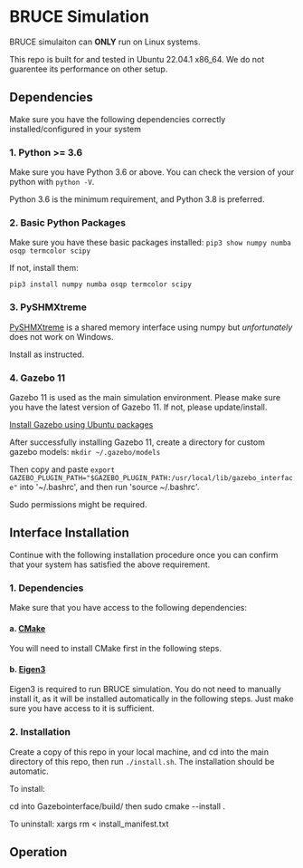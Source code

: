 # BRUCE Simulation

BRUCE simulaiton can __ONLY__ run on Linux systems.

This repo is built for and tested in Ubuntu 22.04.1 x86_64. We do not guarentee its performance on other setup.


## Dependencies

Make sure you have the following dependencies correctly installed/configured in your system

### 1. Python >= 3.6

Make sure you have Python 3.6 or above. You can check the version of your python with ```python -V```. 

Python 3.6 is the minimum requirement, and Python 3.8 is preferred.

### 2. Basic Python Packages

Make sure you have these basic packages installed: ```pip3 show numpy numba osqp termcolor scipy```

If not, install them:

```
pip3 install numpy numba osqp termcolor scipy
```

### 3. PySHMXtreme

[PySHMXtreme](https://github.com/Westwood-Robotics/PySHMXtreme) is a shared memory interface using numpy but _unfortunately_ does not work on Windows. 

Install as instructed.

### 4. Gazebo 11

Gazebo 11 is used as the main simulation environment. Please make sure you have the latest version of Gazebo 11. If not, please update/install.

[Install Gazebo using Ubuntu packages](https://classic.gazebosim.org/tutorials?tut=install_ubuntu)

After successfully installing Gazebo 11, create a directory for custom gazebo models: ```mkdir ~/.gazebo/models```

Then copy and paste ```export GAZEBO_PLUGIN_PATH="$GAZEBO_PLUGIN_PATH:/usr/local/lib/gazebo_interface"``` into '~/.bashrc', and then run 'source ~/.bashrc'.

Sudo permissions might be required.


## Interface Installation

Continue with the following installation procedure once you can confirm that your system has satisfied the above requirement.

### 1. Dependencies

Make sure that you have access to the following dependencies:

#### a. [CMake](https://cmake.org/)

You will need to install CMake first in the following steps.

#### b. [Eigen3](https://gitlab.com/libeigen/eigen)

Eigen3 is required to run BRUCE simulation. You do not need to manually install it, as it will be installed automatically in the following steps. Just make sure you have access to it is sufficient.

### 2. Installation

Create a copy of this repo in your local machine, and cd into the main directory of this repo, then run ```./install.sh```. The installation should be automatic.  

To install:

cd into Gazebointerface/build/ then
sudo cmake --install .

To uninstall:
xargs rm < install_manifest.txt



## Operation

